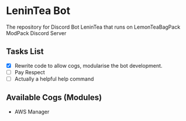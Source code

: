 # LeninTea Bot
The repository for Discord Bot LeninTea that runs on LemonTeaBagPack ModPack Discord Server

## Tasks List
- [x] Rewrite code to allow cogs, modularise the bot development.
- [ ] Pay Respect
- [ ] Actually a helpful help command

## Available Cogs (Modules)
* AWS Manager

